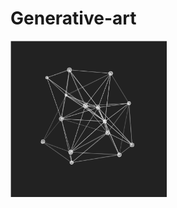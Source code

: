 # Generative-art


<a href="46.101.187.32/generative-art/particles/index.html"><img src="img/particles.png" height="250" width="250" ></a>
